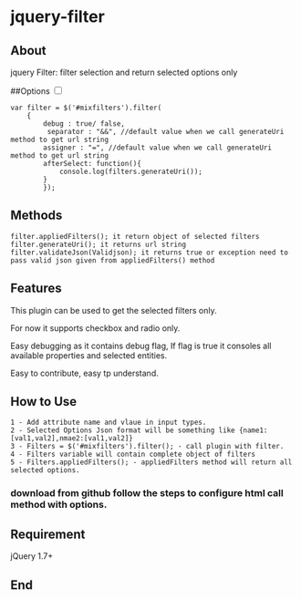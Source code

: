 # jquery-filter

## About
jquery Filter: filter selection and return selected options only

##Options
    <input class="filter pull"  type="checkbox" name="city" val="gurgaon">
 

	var filter = $('#mixfilters').filter(
		{
			debug : true/ false,
			 separator : "&&", //default value when we call generateUri method to get url string
        	assigner : "=", //default value when we call generateUri method to get url string
        	afterSelect: function(){
				console.log(filters.generateUri()); 
			}
			});
		
## Methods 
	filter.appliedFilters(); it return object of selected filters
	filter.generateUri(); it returns url string
	filter.validateJson(Validjson); it returns true or exception need to pass valid json given from appliedFilters() method
## Features

This plugin can be used to get the selected filters only.

For now it supports checkbox and radio only.

Easy debugging as it contains debug flag, If flag is true it consoles all available properties and selected entities.

Easy to contribute, easy tp understand.

## How to Use 
	1 - Add attribute name and vlaue in input types. 
	2 - Selected Options Json format will be something like {name1:[val1,val2],nmae2:[val1,val2]}
	3 - Filters = $('#mixfilters').filter(); - call plugin with filter.
	4 - Filters variable will contain complete object of filters
	5 - Filters.appliedFilters(); - appliedFilters method will return all selected options.
### download from github follow the steps to configure html call method with options.

## Requirement 
  jQuery 1.7+

## End 
                  
